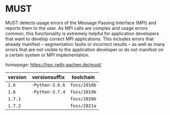 # MUST

MUST detects usage errors of the Message Passing Interface (MPI) and reports them to the user.  As MPI calls are complex and usage errors common, this functionality is extremely helpful for application developers  that want to develop correct MPI applications.  This includes errors that already manifest – segmentation faults or incorrect results – as well as many errors  that are not visible to the application developer or do not manifest on a certain system or MPI implementation.

*homepage*: <https://hpc.rwth-aachen.de/must/>

version | versionsuffix | toolchain
--------|---------------|----------
``1.6`` | ``-Python-3.6.6`` | ``foss/2018b``
``1.6`` | ``-Python-3.7.4`` | ``foss/2019b``
``1.7.1`` |  | ``foss/2020b``
``1.7.2`` |  | ``foss/2021a``
